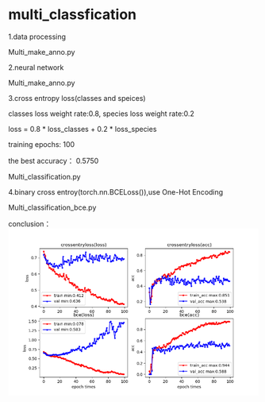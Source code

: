 # multi_classfication

1.data processing

Multi_make_anno.py

2.neural network

Multi_make_anno.py

3.cross entropy loss(classes and speices)

classes loss weight rate:0.8, species loss weight rate:0.2

loss = 0.8 * loss_classes + 0.2 * loss_species

training epochs: 100

the best accuracy： 0.5750

Multi_classification.py

4.binary cross entroy(torch.nn.BCELoss()),use One-Hot Encoding

Multi_classification_bce.py


conclusion：
![aa](/images/loss_accuracy.png)

